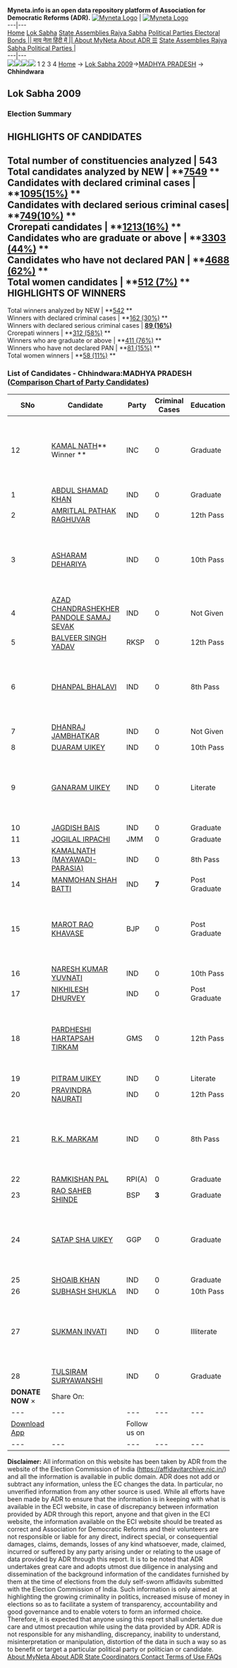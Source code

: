**Myneta.info is an open data repository platform of Association for Democratic Reforms (ADR).**
[![Myneta Logo](https://www.myneta.info/lib/img/myneta-logo.png)](https://www.myneta.info/) | [![Myneta Logo](https://www.myneta.info/lib/img/adr-logo.png)](https://adrindia.org)  
---|---  
[Home](https://www.myneta.info/) [Lok Sabha](https://www.myneta.info/#ls "Lok Sabha") [ State Assemblies ](https://www.myneta.info/#sa "State Assemblies") [Rajya Sabha](https://www.myneta.info/#rs "Rajya Sabha") [Political Parties ](https://www.myneta.info/party "Political Parties") [ Electoral Bonds ](https://www.myneta.info/electoral_bonds "Electoral Bonds") [ || माय नेता हिंदी में || ](https://translate.google.co.in/translate?prev=hp&hl=en&js=y&u=www.myneta.info&sl=en&tl=hi&history_state0=) [ About MyNeta ](https://adrindia.org/content/about-myneta) [ About ADR ](https://adrindia.org/about-adr/who-we-are) [☰](javascript:void\(0\))
[ State Assemblies ](https://www.myneta.info/#sa "State Assemblies") [ Rajya Sabha ](https://www.myneta.info/#rs "Rajya Sabha") [ Political Parties ](https://www.myneta.info/party "Political Parties")
|   
---|---  
![](https://www.myneta.info/lib/img/banner/banner-1.png)![](https://www.myneta.info/lib/img/banner/banner-2.png)![](https://www.myneta.info/lib/img/banner/banner-3.png)![](https://www.myneta.info/lib/img/banner/banner-4.png)
1  2  3  4 
[Home](https://www.myneta.info/) → [Lok Sabha 2009](https://www.myneta.info/ls2009/)→[MADHYA PRADESH](https://www.myneta.info/ls2009/index.php?action=show_constituencies&state_id=12) → **Chhindwara**
### 
## Lok Sabha 2009
###  Election Summary 
HIGHLIGHTS OF CANDIDATES  
---  
Total number of constituencies analyzed |  543   
Total candidates analyzed by NEW | **[7549](https://www.myneta.info/ls2009/index.php?action=summary&subAction=candidates_analyzed&sort=candidate#summary) **  
Candidates with declared criminal cases | **[1095(15%)](https://www.myneta.info/ls2009/index.php?action=summary&subAction=crime&sort=candidate#summary) **  
Candidates with declared serious criminal cases| **[749(10%)](https://www.myneta.info/ls2009/index.php?action=summary&subAction=serious_crime&sort=candidate#summary) **  
Crorepati candidates | **[1213(16%)](https://www.myneta.info/ls2009/index.php?action=summary&subAction=crorepati&sort=candidate#summary) **  
Candidates who are graduate or above | **[3303 (44%)](https://www.myneta.info/ls2009/index.php?action=summary&subAction=education&sort=candidate#summary) **  
Candidates who have not declared PAN | **[4688 (62%)](https://www.myneta.info/ls2009/index.php?action=summary&subAction=without_pan&sort=candidate#summary) **  
Total women candidates | **[512 (7%)](https://www.myneta.info/ls2009/index.php?action=summary&subAction=women_candidate&sort=candidate#summary) **  
HIGHLIGHTS OF WINNERS  
---  
Total winners analyzed by NEW | **[542](https://www.myneta.info/ls2009/index.php?action=summary&subAction=winner_analyzed&sort=candidate#summary) **  
Winners with declared criminal cases | **[162 (30%)](https://www.myneta.info/ls2009/index.php?action=summary&subAction=winner_crime&sort=candidate#summary) **  
Winners with declared serious criminal cases | **[89 (16%)](https://www.myneta.info/ls2009/index.php?action=summary&subAction=winner_serious_crime&sort=candidate#summary)**  
Crorepati winners | **[312 (58%)](https://www.myneta.info/ls2009/index.php?action=summary&subAction=winner_crorepati&sort=candidate#summary) **  
Winners who are graduate or above | **[411 (76%)](https://www.myneta.info/ls2009/index.php?action=summary&subAction=winner_education&sort=candidate#summary) **  
Winners who have not declared PAN | **[81 (15%)](https://www.myneta.info/ls2009/index.php?action=summary&subAction=winner_without_pan&sort=candidate#summary) **  
Total women winners | **[58 (11%)](https://www.myneta.info/ls2009/index.php?action=summary&subAction=winner_women&sort=candidate#summary) **  
### List of Candidates - Chhindwara:MADHYA PRADESH ([Comparison Chart of Party Candidates](https://www.myneta.info/ls2009/comparisonchart.php?constituency_id=197))
SNo | Candidate| Party| Criminal Cases| Education| Age| Total Assets| Liabilities  
---|---|---|---|---|---|---|---  
12  | [KAMAL NATH](https://www.myneta.info/ls2009/candidate.php?candidate_id=3349)** Winner ** | INC | 0 | Graduate| 62 | ![](https://myneta.info/image_v2.php?myneta_folder=ls2009&candidate_id=3349&col=ta) | ![](https://myneta.info/image_v2.php?myneta_folder=ls2009&candidate_id=3349&col=lia)  
1  | [ABDUL SHAMAD KHAN](https://www.myneta.info/ls2009/candidate.php?candidate_id=3357) | IND | 0 | Graduate| 45 | Rs 17,30,000 ~ 17 Lacs+ | Rs 80,000 ~ 80 Thou+  
2  | [AMRITLAL PATHAK RAGHUVAR](https://www.myneta.info/ls2009/candidate.php?candidate_id=3358) | IND | 0 | 12th Pass| 70 | Rs 20,99,500 ~ 20 Lacs+ | Rs 0 ~   
3  | [ASHARAM DEHARIYA](https://www.myneta.info/ls2009/candidate.php?candidate_id=3359) | IND | 0 | 10th Pass| 33 | ![](https://myneta.info/image_v2.php?myneta_folder=ls2009&candidate_id=3359&col=ta) | ![](https://myneta.info/image_v2.php?myneta_folder=ls2009&candidate_id=3359&col=lia)  
4  | [AZAD CHANDRASHEKHER PANDOLE SAMAJ SEVAK](https://www.myneta.info/ls2009/candidate.php?candidate_id=3362) | IND | 0 | Not Given| 42 | Nil | Rs 0 ~   
5  | [BALVEER SINGH YADAV](https://www.myneta.info/ls2009/candidate.php?candidate_id=3354) | RKSP | 0 | 12th Pass| 30 | Rs 1,25,500 ~ 1 Lacs+ | Rs 87,500 ~ 87 Thou+  
6  | [DHANPAL BHALAVI](https://www.myneta.info/ls2009/candidate.php?candidate_id=3366) | IND | 0 | 8th Pass| 35 | ![](https://myneta.info/image_v2.php?myneta_folder=ls2009&candidate_id=3366&col=ta) | ![](https://myneta.info/image_v2.php?myneta_folder=ls2009&candidate_id=3366&col=lia)  
7  | [DHANRAJ JAMBHATKAR](https://www.myneta.info/ls2009/candidate.php?candidate_id=3367) | IND | 0 | Not Given| 37 | Nil | Rs 0 ~   
8  | [DUARAM UIKEY](https://www.myneta.info/ls2009/candidate.php?candidate_id=3365) | IND | 0 | 10th Pass| 40 | Rs 2,50,000 ~ 2 Lacs+ | Rs 0 ~   
9  | [GANARAM UIKEY](https://www.myneta.info/ls2009/candidate.php?candidate_id=3361) | IND | 0 | Literate| 53 | ![](https://myneta.info/image_v2.php?myneta_folder=ls2009&candidate_id=3361&col=ta) | ![](https://myneta.info/image_v2.php?myneta_folder=ls2009&candidate_id=3361&col=lia)  
10  | [JAGDISH BAIS](https://www.myneta.info/ls2009/candidate.php?candidate_id=3363) | IND | 0 | Graduate| 35 | Rs 40,000 ~ 40 Thou+ | Rs 0 ~   
11  | [JOGILAL IRPACHI](https://www.myneta.info/ls2009/candidate.php?candidate_id=3352) | JMM | 0 | Graduate| 48 | Rs 33,00,000 ~ 33 Lacs+ | Rs 0 ~   
13  | [KAMALNATH (MAYAWADI-PARASIA)](https://www.myneta.info/ls2009/candidate.php?candidate_id=3360) | IND | 0 | 8th Pass| 31 | Rs 40,000 ~ 40 Thou+ | Rs 0 ~   
14  | [MANMOHAN SHAH BATTI](https://www.myneta.info/ls2009/candidate.php?candidate_id=3372) | IND | **7** | Post Graduate| 46 | Rs 13,18,000 ~ 13 Lacs+ | Rs 0 ~   
15  | [MAROT RAO KHAVASE](https://www.myneta.info/ls2009/candidate.php?candidate_id=3350) | BJP | 0 | Post Graduate| 59 | ![](https://myneta.info/image_v2.php?myneta_folder=ls2009&candidate_id=3350&col=ta) | ![](https://myneta.info/image_v2.php?myneta_folder=ls2009&candidate_id=3350&col=lia)  
16  | [NARESH KUMAR YUVNATI](https://www.myneta.info/ls2009/candidate.php?candidate_id=3368) | IND | 0 | 10th Pass| 33 | Rs 1,57,000 ~ 1 Lacs+ | Rs 0 ~   
17  | [NIKHILESH DHURVEY](https://www.myneta.info/ls2009/candidate.php?candidate_id=3369) | IND | 0 | Post Graduate| 30 | Rs 1,85,000 ~ 1 Lacs+ | Rs 0 ~   
18  | [PARDHESHI HARTAPSAH TIRKAM](https://www.myneta.info/ls2009/candidate.php?candidate_id=3353) | GMS | 0 | 12th Pass| 40 | ![](https://myneta.info/image_v2.php?myneta_folder=ls2009&candidate_id=3353&col=ta) | ![](https://myneta.info/image_v2.php?myneta_folder=ls2009&candidate_id=3353&col=lia)  
19  | [PITRAM UIKEY](https://www.myneta.info/ls2009/candidate.php?candidate_id=3370) | IND | 0 | Literate| 48 | Rs 5,50,000 ~ 5 Lacs+ | Rs 2,35,000 ~ 2 Lacs+  
20  | [PRAVINDRA NAURATI](https://www.myneta.info/ls2009/candidate.php?candidate_id=3371) | IND | 0 | 12th Pass| 37 | Rs 10,15,889 ~ 10 Lacs+ | Rs 4,75,000 ~ 4 Lacs+  
21  | [R.K. MARKAM](https://www.myneta.info/ls2009/candidate.php?candidate_id=3373) | IND | 0 | 8th Pass| 28 | ![](https://myneta.info/image_v2.php?myneta_folder=ls2009&candidate_id=3373&col=ta) | ![](https://myneta.info/image_v2.php?myneta_folder=ls2009&candidate_id=3373&col=lia)  
22  | [RAMKISHAN PAL](https://www.myneta.info/ls2009/candidate.php?candidate_id=3355) | RPI(A) | 0 | Graduate| 62 | Rs 5,90,000 ~ 5 Lacs+ | Rs 0 ~   
23  | [RAO SAHEB SHINDE](https://www.myneta.info/ls2009/candidate.php?candidate_id=3351) | BSP | **3** | Graduate| 46 | Rs 45,75,000 ~ 45 Lacs+ | Rs 0 ~   
24  | [SATAP SHA UIKEY](https://www.myneta.info/ls2009/candidate.php?candidate_id=3356) | GGP | 0 | Graduate| 35 | ![](https://myneta.info/image_v2.php?myneta_folder=ls2009&candidate_id=3356&col=ta) | ![](https://myneta.info/image_v2.php?myneta_folder=ls2009&candidate_id=3356&col=lia)  
25  | [SHOAIB KHAN](https://www.myneta.info/ls2009/candidate.php?candidate_id=3374) | IND | 0 | Graduate| 44 | Nil | Rs 0 ~   
26  | [SUBHASH SHUKLA](https://www.myneta.info/ls2009/candidate.php?candidate_id=3376) | IND | 0 | 10th Pass| 40 | Rs 3,000 ~ 3 Thou+ | Rs 0 ~   
27  | [SUKMAN INVATI](https://www.myneta.info/ls2009/candidate.php?candidate_id=3375) | IND | 0 | Illiterate| 42 | ![](https://myneta.info/image_v2.php?myneta_folder=ls2009&candidate_id=3375&col=ta) | ![](https://myneta.info/image_v2.php?myneta_folder=ls2009&candidate_id=3375&col=lia)  
28  | [TULSIRAM SURYAWANSHI](https://www.myneta.info/ls2009/candidate.php?candidate_id=3364) | IND | 0 | Graduate| 62 | Rs 3,07,000 ~ 3 Lacs+ | Rs 0 ~   
|  **DONATE NOW** × |  Share On:  | [](https://api.whatsapp.com/send?text=https%3A%2F%2Fmyneta.info%2Fpunjab2022%2Findex.php%3Faction%3Dshow_constituencies%26state_id%3D19) | [](https://www.facebook.com/sharer/sharer.php?u=https%3A%2F%2Fmyneta.info%2Fpunjab2022%2Findex.php%3Faction%3Dshow_constituencies%26state_id%3D19) | [](https://twitter.com/share?url=https%3A%2F%2Fmyneta.info%2Fpunjab2022%2Findex.php%3Faction%3Dshow_constituencies%26state_id%3D19)  
---|---|---|---|---  
| [ Download App ](https://play.google.com/store/apps/details?id=com.webrosoft.myneta1&pcampaignid=pcampaignidMKT-Other-global-all-co-prtnr-py-PartBadge-Mar2515-1) | [](https://play.google.com/store/apps/details?id=com.webrosoft.myneta1&pcampaignid=pcampaignidMKT-Other-global-all-co-prtnr-py-PartBadge-Mar2515-1) |  Follow us on  | [](https://www.facebook.com/adrindia.org/) | [](https://twitter.com/adrspeaks) | [](https://groups.google.com/g/national-election-watch?hl=en&pli=1) | [](https://www.instagram.com/adrspeaks/) | [](https://www.youtube.com/user/adrspeaks) | [](https://sharechat.com/profile/adrspeaks)  
---|---|---|---|---|---|---|---|---  
**Disclaimer:** All information on this website has been taken by ADR from the website of the Election Commission of India (https://affidavitarchive.nic.in/) and all the information is available in public domain. ADR does not add or subtract any information, unless the EC changes the data. In particular, no unverified information from any other source is used. While all efforts have been made by ADR to ensure that the information is in keeping with what is available in the ECI website, in case of discrepancy between information provided by ADR through this report, anyone and that given in the ECI website, the information available on the ECI website should be treated as correct and Association for Democratic Reforms and their volunteers are not responsible or liable for any direct, indirect special, or consequential damages, claims, demands, losses of any kind whatsoever, made, claimed, incurred or suffered by any party arising under or relating to the usage of data provided by ADR through this report. It is to be noted that ADR undertakes great care and adopts utmost due diligence in analysing and dissemination of the background information of the candidates furnished by them at the time of elections from the duly self-sworn affidavits submitted with the Election Commission of India. Such information is only aimed at highlighting the growing criminality in politics, increased misuse of money in elections so as to facilitate a system of transparency, accountability and good governance and to enable voters to form an informed choice. Therefore, it is expected that anyone using this report shall undertake due care and utmost precaution while using the data provided by ADR. ADR is not responsible for any mishandling, discrepancy, inability to understand, misinterpretation or manipulation, distortion of the data in such a way so as to benefit or target a particular political party or politician or candidate. 
[ About MyNeta ](https://adrindia.org/content/about-myneta) [ About ADR ](https://adrindia.org/about-adr/who-we-are) [ State Coordinators ](https://adrindia.org/about-adr/state-coordinators) [ Contact ](https://adrindia.org/contact-us) [ Terms of Use ](https://adrindia.org/content/adr-terms-use) [ FAQs ](https://adrindia.org/content/faqs)
